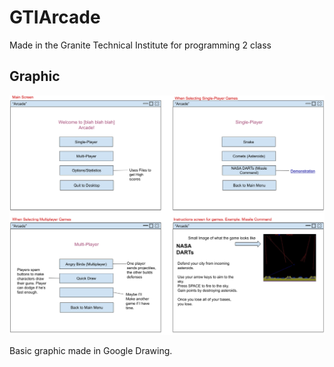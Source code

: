 # GTIArcade
 Made in the Granite Technical Institute for programming 2 class

## Graphic

![Diagram](https://github.com/Who-Am-Idk/GTIArcade/blob/master/images/Arcade%20Games.png?raw=true)

Basic graphic made in Google Drawing.
